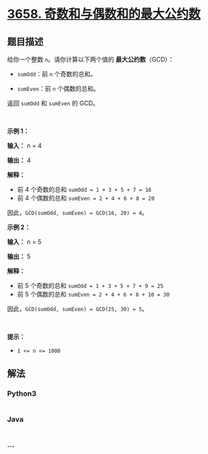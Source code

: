 # [3658. 奇数和与偶数和的最大公约数](https://leetcode.cn/problems/gcd-of-odd-and-even-sums)

## 题目描述

<!-- 这里写题目描述 -->

<p>给你一个整数 <code>n</code>。请你计算以下两个值的&nbsp;<strong>最大公约数</strong>（GCD）：</p>

<ul>
	<li>
	<p><code>sumOdd</code>：前 <code>n</code> 个奇数的总和。</p>
	</li>
	<li>
	<p><code>sumEven</code>：前 <code>n</code> 个偶数的总和。</p>
	</li>
</ul>

<p>返回 <code>sumOdd</code> 和 <code>sumEven</code> 的 GCD。</p>

<p>&nbsp;</p>

<p><strong class="example">示例 1：</strong></p>

<div class="example-block">
<p><strong>输入：</strong> <span class="example-io">n = 4</span></p>

<p><strong>输出：</strong> <span class="example-io">4</span></p>

<p><strong>解释：</strong></p>

<ul>
	<li>前 4 个奇数的总和 <code>sumOdd = 1 + 3 + 5 + 7 = 16</code></li>
	<li>前 4 个偶数的总和 <code>sumEven = 2 + 4 + 6 + 8 = 20</code></li>
</ul>

<p>因此，<code>GCD(sumOdd, sumEven) = GCD(16, 20) = 4</code>。</p>
</div>

<p><strong class="example">示例 2：</strong></p>

<div class="example-block">
<p><strong>输入：</strong> <span class="example-io">n = 5</span></p>

<p><strong>输出：</strong> <span class="example-io">5</span></p>

<p><strong>解释：</strong></p>

<ul>
	<li>前 5 个奇数的总和 <code>sumOdd = 1 + 3 + 5 + 7 + 9 = 25</code></li>
	<li>前 5 个偶数的总和 <code>sumEven = 2 + 4 + 6 + 8 + 10 = 30</code></li>
</ul>

<p>因此，<code>GCD(sumOdd, sumEven) = GCD(25, 30) = 5</code>。</p>
</div>

<p>&nbsp;</p>

<p><strong>提示：</strong></p>

<ul>
	<li><code>1 &lt;= n &lt;= 1000</code></li>
</ul>


## 解法

<!-- 这里可写通用的实现逻辑 -->

<!-- tabs:start -->

### **Python3**

<!-- 这里可写当前语言的特殊实现逻辑 -->

```python

```

### **Java**

<!-- 这里可写当前语言的特殊实现逻辑 -->

```java

```

### **...**

```

```

<!-- tabs:end -->
